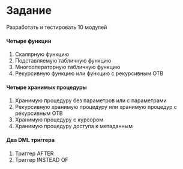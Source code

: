 # Задание
Разработать и тестировать 10 модулей

#### Четыре функции
1. Скалярную функцию
3. Подставляемую табличную функцию
4. Многооператорную табличную функцию
1. Рекурсивную функцию или функцию с рекурсивным ОТВ
#### Четыре хранимых процедуры
1. Хранимую процедуру без параметров или с параметрами
2. Рекурсивную хранимую процедуру или хранимую процедур с
рекурсивным ОТВ
3. Хранимую процедуру с курсором
4. Хранимую процедуру доступа к метаданным
#### Два DML триггера
1. Триггер AFTER
2. Триггер INSTEAD OF